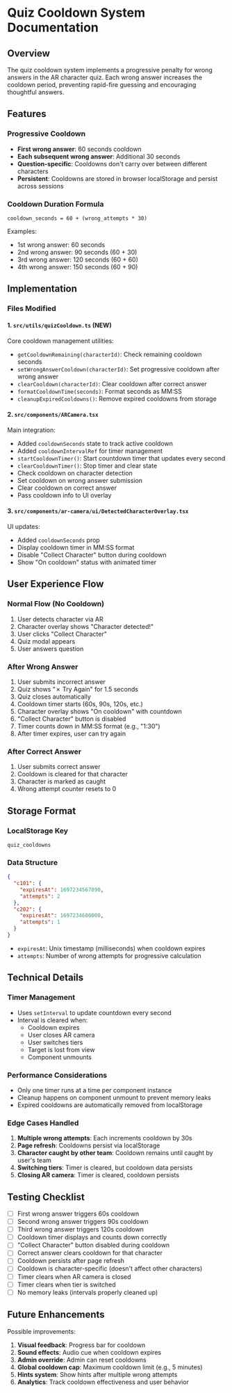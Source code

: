 # Quiz Cooldown System Documentation

## Overview
The quiz cooldown system implements a progressive penalty for wrong answers in the AR character quiz. Each wrong answer increases the cooldown period, preventing rapid-fire guessing and encouraging thoughtful answers.

## Features

### Progressive Cooldown
- **First wrong answer**: 60 seconds cooldown
- **Each subsequent wrong answer**: Additional 30 seconds
- **Question-specific**: Cooldowns don't carry over between different characters
- **Persistent**: Cooldowns are stored in browser localStorage and persist across sessions

### Cooldown Duration Formula
```
cooldown_seconds = 60 + (wrong_attempts * 30)
```

Examples:
- 1st wrong answer: 60 seconds
- 2nd wrong answer: 90 seconds (60 + 30)
- 3rd wrong answer: 120 seconds (60 + 60)
- 4th wrong answer: 150 seconds (60 + 90)

## Implementation

### Files Modified

#### 1. `src/utils/quizCooldown.ts` (NEW)
Core cooldown management utilities:
- `getCooldownRemaining(characterId)`: Check remaining cooldown seconds
- `setWrongAnswerCooldown(characterId)`: Set progressive cooldown after wrong answer
- `clearCooldown(characterId)`: Clear cooldown after correct answer
- `formatCooldownTime(seconds)`: Format seconds as MM:SS
- `cleanupExpiredCooldowns()`: Remove expired cooldowns from storage

#### 2. `src/components/ARCamera.tsx`
Main integration:
- Added `cooldownSeconds` state to track active cooldown
- Added `cooldownIntervalRef` for timer management
- `startCooldownTimer()`: Start countdown timer that updates every second
- `clearCooldownTimer()`: Stop timer and clear state
- Check cooldown on character detection
- Set cooldown on wrong answer submission
- Clear cooldown on correct answer
- Pass cooldown info to UI overlay

#### 3. `src/components/ar-camera/ui/DetectedCharacterOverlay.tsx`
UI updates:
- Added `cooldownSeconds` prop
- Display cooldown timer in MM:SS format
- Disable "Collect Character" button during cooldown
- Show "On cooldown" status with animated timer

## User Experience Flow

### Normal Flow (No Cooldown)
1. User detects character via AR
2. Character overlay shows "Character detected!"
3. User clicks "Collect Character"
4. Quiz modal appears
5. User answers question

### After Wrong Answer
1. User submits incorrect answer
2. Quiz shows "✗ Try Again" for 1.5 seconds
3. Quiz closes automatically
4. Cooldown timer starts (60s, 90s, 120s, etc.)
5. Character overlay shows "On cooldown" with countdown
6. "Collect Character" button is disabled
7. Timer counts down in MM:SS format (e.g., "1:30")
8. After timer expires, user can try again

### After Correct Answer
1. User submits correct answer
2. Cooldown is cleared for that character
3. Character is marked as caught
4. Wrong attempt counter resets to 0

## Storage Format

### LocalStorage Key
```
quiz_cooldowns
```

### Data Structure
```json
{
  "c101": {
    "expiresAt": 1697234567890,
    "attempts": 2
  },
  "c202": {
    "expiresAt": 1697234600000,
    "attempts": 1
  }
}
```

- `expiresAt`: Unix timestamp (milliseconds) when cooldown expires
- `attempts`: Number of wrong attempts for progressive calculation

## Technical Details

### Timer Management
- Uses `setInterval` to update countdown every second
- Interval is cleared when:
  - Cooldown expires
  - User closes AR camera
  - User switches tiers
  - Target is lost from view
  - Component unmounts

### Performance Considerations
- Only one timer runs at a time per component instance
- Cleanup happens on component unmount to prevent memory leaks
- Expired cooldowns are automatically removed from localStorage

### Edge Cases Handled
1. **Multiple wrong attempts**: Each increments cooldown by 30s
2. **Page refresh**: Cooldowns persist via localStorage
3. **Character caught by other team**: Cooldown remains until caught by user's team
4. **Switching tiers**: Timer is cleared, but cooldown data persists
5. **Closing AR camera**: Timer is cleared, cooldown persists

## Testing Checklist

- [ ] First wrong answer triggers 60s cooldown
- [ ] Second wrong answer triggers 90s cooldown
- [ ] Third wrong answer triggers 120s cooldown
- [ ] Cooldown timer displays and counts down correctly
- [ ] "Collect Character" button disabled during cooldown
- [ ] Correct answer clears cooldown for that character
- [ ] Cooldown persists after page refresh
- [ ] Cooldown is character-specific (doesn't affect other characters)
- [ ] Timer clears when AR camera is closed
- [ ] Timer clears when tier is switched
- [ ] No memory leaks (intervals properly cleaned up)

## Future Enhancements

Possible improvements:
1. **Visual feedback**: Progress bar for cooldown
2. **Sound effects**: Audio cue when cooldown expires
3. **Admin override**: Admin can reset cooldowns
4. **Global cooldown cap**: Maximum cooldown limit (e.g., 5 minutes)
5. **Hints system**: Show hints after multiple wrong attempts
6. **Analytics**: Track cooldown effectiveness and user behavior
